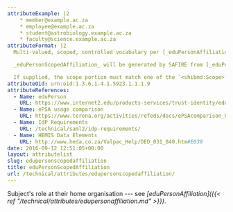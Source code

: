 ```yaml
---
attributeExample: |2
    * member@example.ac.za
    * employee@example.ac.za
    * student@astrobiology.example.ac.za
    * faculty@science.example.ac.za
attributeFormat: |2
  Multi-valued, scoped, controlled vocabulary per [_eduPersonAffiliation_](/technical/attributes/edupersonaffiliation/). The intention of _eduPersonScopedAffiliation_ is to allow more granular affiliation information to be provided --- [_eduPersonAffiliation_](/technical/attributes/edupersonaffiliation/) describes the principal's relationship to an entire institution; _eduPersonScopedAffiliation_ can describe a relationship to a particular faculty, department, or division.

  _eduPersonScopedAffiliation_ will be generated by SAFIRE from [_eduPersonAffiliation_](/technical/attributes/edupersonaffiliation/) and [_schacHomeOrganization_](/technical/attributes/schachomeorganization/) if not supplied by the identity provider.

  If supplied, the scope portion must match one of the `<shibmd:Scope>` elements in the [identity provider's metadata](/technical/saml2/idp-requirements/) or be a valid (pseudo-)subdomain within the bailiwick of one of those elements.
attributeOid: urn:oid:1.3.6.1.4.1.5923.1.1.1.9
attributeReferences:
  - Name: eduPerson
    URL: https://www.internet2.edu/products-services/trust-identity/eduperson-eduorg/#service-features
  - Name: ePSA usage comparison
    URL: https://www.terena.org/activities/refeds/docs/ePSAcomparison_0_13.pdf
  - Name: IdP Requirements
    URL: /technical/saml2/idp-requirements/
  - Name: HEMIS Data Elements
    URL: http://www.heda.co.za/Valpac_Help/DED_031_040.htm#E039
date: 2016-09-12 12:51:05+00:00
layout: attributelist
slug: edupersonscopedaffiliation
title: eduPersonScopedAffiliation
url: /technical/attributes/edupersonscopedaffiliation/
---
```


Subject's role at their home organisation --- see _[eduPersonAffiliation]({{< ref "/technical/attributes/edupersonaffiliation.md" >}})_.
